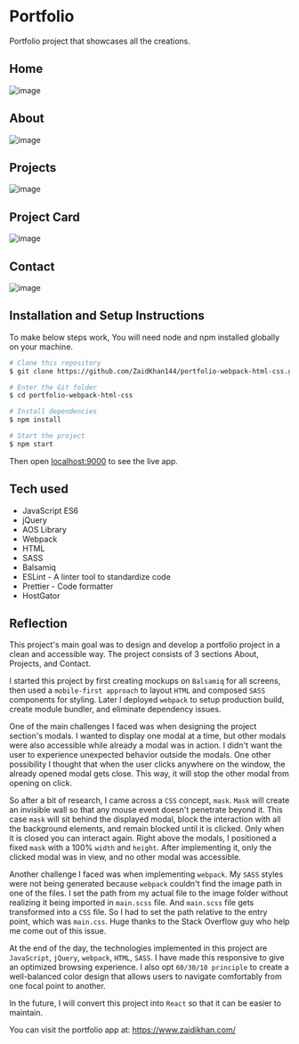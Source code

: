 # Portfolio

Portfolio project that showcases all the creations.

## Home

![image](https://i.postimg.cc/SsLMZvJm/Zaid-Khan.png)

## About

![image](https://i.postimg.cc/bJ4RCVFp/Zaid-Khan.png)

## Projects

![image](https://i.postimg.cc/15QG8qkC/Zaid-Khan-1.png)

## Project Card

![image](https://i.postimg.cc/MHFJFwJX/Zaid-Khan-2.png)

## Contact

![image](https://i.postimg.cc/hvJ5h7NP/Zaid-Khan-3.png)

## Installation and Setup Instructions

To make below steps work, You will need node and npm installed globally on your machine.

```bash
# Clone this repository
$ git clone https://github.com/ZaidKhan144/portfolio-webpack-html-css.git

# Enter the Git folder
$ cd portfolio-webpack-html-css

# Install dependencies
$ npm install

# Start the project
$ npm start
```
Then open [localhost:9000](http://localhost:9000) to see the live app.

## Tech used
- JavaScript ES6
- jQuery
- AOS Library
- Webpack
- HTML
- SASS
- Balsamiq
- ESLint - A linter tool to standardize code
- Prettier - Code formatter
- HostGator

## Reflection

This project's main goal was to design and develop a portfolio project in a clean and accessible way. The project consists of 3 sections About, Projects, and Contact. 

I started this project by first creating mockups on `Balsamiq` for all screens, then used a `mobile-first approach` to layout `HTML` and composed `SASS` components for styling. Later I deployed `webpack` to setup production build, create module bundler, and eliminate dependency issues. 

One of the main challenges I faced was when designing the project section's modals. I wanted to display one modal at a time, but other modals were also accessible while already a modal was in action. I didn't want the user to experience unexpected behavior outside the modals. One other possibility I thought that when the user clicks anywhere on the window, the already opened modal gets close. This way, it will stop the other modal from opening on click. 

So after a bit of research, I came across a `CSS` concept, `mask`. `Mask` will create an invisible wall so that any mouse event doesn't penetrate beyond it. This case `mask` will sit behind the displayed modal, block the interaction with all the background elements, and remain blocked until it is clicked. Only when it is closed you can interact again. Right above the modals, I positioned a fixed `mask` with a 100% `width` and `height`. After implementing it, only the clicked modal was in view, and no other modal was accessible. 

Another challenge I faced was when implementing `webpack`. My `SASS` styles were not being generated because `webpack` couldn't find the image path in one of the files. I set the path from my actual file to the image folder without realizing it being imported in `main.scss` file. And `main.scss` file gets transformed into a `CSS` file. So I had to set the path relative to the entry point, which was `main.css`. Huge thanks to the Stack Overflow guy who help me come out of this issue. 

At the end of the day, the technologies implemented in this project are `JavaScript`, `jQuery`, `webpack`, `HTML`, `SASS`. I have made this responsive to give an optimized browsing experience. I also opt `60/30/10 principle` to create a well-balanced color design that allows users to navigate comfortably from one focal point to another.

In the future, I will convert this project into `React` so that it can be easier to maintain. 

You can visit the portfolio app at: https://www.zaidikhan.com/

